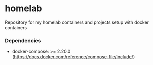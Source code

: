 # homelab
Repository for my homelab containers and projects setup with docker containers

### Dependencies

- docker-compose: >= 2.20.0 (https://docs.docker.com/reference/compose-file/include/)

